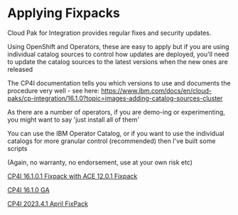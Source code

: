 # Applying Fixpacks

Cloud Pak for Integration provides regular fixes and security updates.

Using OpenShift and Operators, these are easy to apply but if you are using individual catalog sources to control how updates are deployed, you'll need to update the catalog sources to the latest versions when the new ones are released

The CP4I documentation tells you which versions to use and documents the procedure very well - see here: https://www.ibm.com/docs/en/cloud-paks/cp-integration/16.1.0?topic=images-adding-catalog-sources-cluster

As there are a number of operators, if you are demo-ing or experimenting, you might want to say 'just install all of them'

You can use the IBM Operator Catalog, or if you want to use the individual catalogs for more granular control (recommended) then I've built some scripts

(Again, no warranty, no endorsement, use at your own risk etc)

[CP4I 16.1.0.1 Fixpack with ACE 12.0.1 Fixpack](catalog-sources-16.1.0.1-ACE12.0.1-july24.sh)

[CP4I 16.1.0 GA](catalog-sources-16.1.0-June24.sh)

[CP4I 2023.4.1 April FixPack](catalog-sources-2023.4.1-April.sh)
